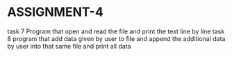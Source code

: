 # ASSIGNMENT-4
task 7 
Program  that open and read the file and print the text line by line 
task 8
program that add data given by user to file and append the additional data by user into that same file and print all data 
